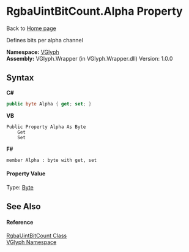 # RgbaUintBitCount.Alpha Property 
Back to <a href="Home.md">Home page</a> 

Defines bits per alpha channel

**Namespace:**&nbsp;<a href="N_VGlyph.md">VGlyph</a><br />**Assembly:**&nbsp;VGlyph.Wrapper (in VGlyph.Wrapper.dll) Version: 1.0.0

## Syntax

**C#**<br />
``` C#
public byte Alpha { get; set; }
```

**VB**<br />
``` VB
Public Property Alpha As Byte
	Get
	Set
```

**F#**<br />
``` F#
member Alpha : byte with get, set

```


#### Property Value
Type: <a href="http://msdn2.microsoft.com/en-us/library/yyb1w04y" target="_blank">Byte</a>

## See Also


#### Reference
<a href="T_VGlyph_RgbaUintBitCount.md">RgbaUintBitCount Class</a><br /><a href="N_VGlyph.md">VGlyph Namespace</a><br />